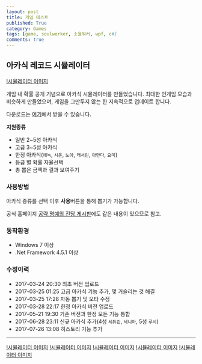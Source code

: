 ```yaml
---
layout: post
title: 게임 테스트
published: True
category: Games
tags: [game, soulworker, 소울워커, wpf, c#]
comments: true
---
```


## 아카식 레코드 시뮬레이터

[!시뮬레이터 이미지](/asset/img/akashic1.png)

게임 내 확률 공개 기념으로 아카식 시뮬레이터를 만들었습니다.
최대한 인게임 모습과 비슷하게 만들었으며, 게임을 그만두지 않는 한 지속적으로 업데이트 합니다.

다운로드는 [여기](https://goo.gl/EqZMnP)에서 받을 수 있습니다.


**지원종류**

* 일반 2~5성 아카식
* 고급 3~5성 아카식
* 한정 아카식(`에녹`, `시온`, `노아`, `캐서린`, `아만다`, `요미`)
* 등급 별 확률 자율선택
* 총 뽑은 금액과 결과 보여주기

### 사용방법

아카식 종류를 선택 이후 **사용**버튼을 통해 뽑기가 가능합니다.

공식 홈페이지 [공략 명예의 전당 게시판](http://page.onstove.com/soulworker/kr/board/list/Hall_of_Fame/view/278431?view_type=BBS&communityNo=566&direction=latest&listType=2)에도 같은 내용이 있으므로 참고.

### 동작환경

* Windows 7 이상
* .Net Framework 4.5.1 이상

### 수정이력

* 2017-03-24 20:30   최초 버전 업로드
* 2017-03-25 01:25   고급 아카식 기능 추가, 몇 거슬리는 것 해결
* 2017-03-25 17:28   자동 뽑기 및 오타 수정
* 2017-03-28 22:17   한정 아카식 버전 업로드
* 2017-05-21 19:30   기존 버전과 한정 모든 기능 통합
* 2017-06-28 23:11   신규 아카식 추가(4성 `세듀린`, `세니아`, 5성 `루시`)
* 2017-07-26 13:08   히스토리 기능 추가

---

[!시뮬레이터 이미지](/asset/img/akashic0.png)
[!시뮬레이터 이미지](/asset/img/akashic1.png)
[!시뮬레이터 이미지](/asset/img/akashic2.png)
[!시뮬레이터 이미지](/asset/img/akashic3.png)
[!시뮬레이터 이미지](/asset/img/akashic4.png)